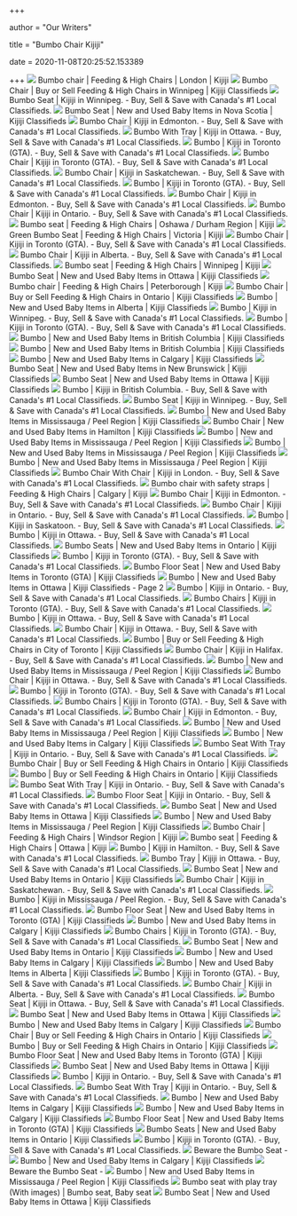 +++
        
author = "Our Writers"
        
title = "Bumbo Chair Kijiji"
        
date = 2020-11-08T20:25:52.153389
        
+++
[ ![](https://i.ebayimg.com/00/s/MTYwMFgxMjAw/z/uhIAAOSwV2Nfp3He/$_27.JPG)](https://i.ebayimg.com/00/s/MTYwMFgxMjAw/z/uhIAAOSwV2Nfp3He/$_27.JPG) Bumbo chair | Feeding & High Chairs | London | Kijiji
[ ![](https://i.ebayimg.com/00/s/ODAwWDYwMA==/z/ZYIAAOSwB2xdhCr2/$_35.PNG)](https://i.ebayimg.com/00/s/ODAwWDYwMA==/z/ZYIAAOSwB2xdhCr2/$_35.PNG) Bumbo Chair | Buy or Sell Feeding & High Chairs in Winnipeg | Kijiji  Classifieds
[ ![](https://i.ebayimg.com/00/s/NjAwWDgwMA==/z/nFgAAOSw~Shclk9R/$_35.JPG)](https://i.ebayimg.com/00/s/NjAwWDgwMA==/z/nFgAAOSw~Shclk9R/$_35.JPG) Bumbo Seat | Kijiji in Winnipeg. - Buy, Sell & Save with Canada's #1 Local  Classifieds.
[ ![](https://i.ebayimg.com/00/s/MTYwMFgxMjAx/z/bIoAAOSw9mtdlf9S/$_35.JPG)](https://i.ebayimg.com/00/s/MTYwMFgxMjAx/z/bIoAAOSw9mtdlf9S/$_35.JPG) Bumbo Seat | New and Used Baby Items in Nova Scotia | Kijiji Classifieds
[ ![](https://i.ebayimg.com/images/g/VooAAOSwPnJc6xGt/s-l200.jpg)](https://i.ebayimg.com/images/g/VooAAOSwPnJc6xGt/s-l200.jpg) Bumbo Chair | Kijiji in Edmonton. - Buy, Sell & Save with Canada's #1 Local  Classifieds.
[ ![](https://i.ebayimg.com/00/s/MTYwMFgxMjAx/z/n4wAAOSwbXpdlilE/$_35.JPG)](https://i.ebayimg.com/00/s/MTYwMFgxMjAx/z/n4wAAOSwbXpdlilE/$_35.JPG) Bumbo With Tray | Kijiji in Ottawa. - Buy, Sell & Save with Canada's #1  Local Classifieds.
[ ![](https://i.ebayimg.com/images/g/9LIAAOSwbWNfndJC/s-l200.jpg)](https://i.ebayimg.com/images/g/9LIAAOSwbWNfndJC/s-l200.jpg) Bumbo | Kijiji in Toronto (GTA). - Buy, Sell & Save with Canada's #1 Local  Classifieds.
[ ![](https://i.ebayimg.com/00/s/ODAwWDYwMA==/z/Lc4AAOSwNc5dmzWC/$_35.PNG)](https://i.ebayimg.com/00/s/ODAwWDYwMA==/z/Lc4AAOSwNc5dmzWC/$_35.PNG) Bumbo Chair | Kijiji in Toronto (GTA). - Buy, Sell & Save with Canada's #1  Local Classifieds.
[ ![](https://i.ebayimg.com/00/s/MTYwMFgxMjAw/z/YpAAAOSwFFVdo7ty/$_35.JPG)](https://i.ebayimg.com/00/s/MTYwMFgxMjAw/z/YpAAAOSwFFVdo7ty/$_35.JPG) Bumbo Chair | Kijiji in Saskatchewan. - Buy, Sell & Save with Canada's #1  Local Classifieds.
[ ![](https://i.ebayimg.com/images/g/9z4AAOSw1K5fV6GH/s-l200.jpg)](https://i.ebayimg.com/images/g/9z4AAOSw1K5fV6GH/s-l200.jpg) Bumbo | Kijiji in Toronto (GTA). - Buy, Sell & Save with Canada's #1 Local  Classifieds.
[ ![](https://i.ebayimg.com/images/g/lSMAAOSwyahfi2iz/s-l200.jpg)](https://i.ebayimg.com/images/g/lSMAAOSwyahfi2iz/s-l200.jpg) Bumbo Chair | Kijiji in Edmonton. - Buy, Sell & Save with Canada's #1 Local  Classifieds.
[ ![](https://i.ebayimg.com/images/g/smkAAOSwqBFfk62p/s-l200.jpg)](https://i.ebayimg.com/images/g/smkAAOSwqBFfk62p/s-l200.jpg) Bumbo Chair | Kijiji in Ontario. - Buy, Sell & Save with Canada's #1 Local  Classifieds.
[ ![](https://i.ebayimg.com/00/s/MTYwMFgxMjAw/z/NhcAAOSwokBfa7zb/$_27.JPG)](https://i.ebayimg.com/00/s/MTYwMFgxMjAw/z/NhcAAOSwokBfa7zb/$_27.JPG) Bumbo seat | Feeding & High Chairs | Oshawa / Durham Region | Kijiji
[ ![](https://i.ebayimg.com/00/s/ODAwWDYwMA==/z/tHUAAOSw-nRfWn8T/$_27.JPG)](https://i.ebayimg.com/00/s/ODAwWDYwMA==/z/tHUAAOSw-nRfWn8T/$_27.JPG) Green Bumbo Seat | Feeding & High Chairs | Victoria | Kijiji
[ ![](https://i.ebayimg.com/00/s/NjAwWDgwMA==/z/cMoAAOSwoQdd4nY8/$_35.PNG)](https://i.ebayimg.com/00/s/NjAwWDgwMA==/z/cMoAAOSwoQdd4nY8/$_35.PNG) Bumbo Chair | Kijiji in Toronto (GTA). - Buy, Sell & Save with Canada's #1  Local Classifieds.
[ ![](https://i.ebayimg.com/images/g/mBwAAOSwb19fdQZN/s-l200.jpg)](https://i.ebayimg.com/images/g/mBwAAOSwb19fdQZN/s-l200.jpg) Bumbo Chair | Kijiji in Alberta. - Buy, Sell & Save with Canada's #1 Local  Classifieds.
[ ![](https://i.ebayimg.com/00/s/NjAwWDgwMA==/z/7A8AAOSwraNfm5K~/$_27.JPG)](https://i.ebayimg.com/00/s/NjAwWDgwMA==/z/7A8AAOSwraNfm5K~/$_27.JPG) Bumbo seat | Feeding & High Chairs | Winnipeg | Kijiji
[ ![](https://i.ebayimg.com/images/g/lzsAAOSwvAJfWoPa/s-l200.jpg)](https://i.ebayimg.com/images/g/lzsAAOSwvAJfWoPa/s-l200.jpg) Bumbo Seat | New and Used Baby Items in Ottawa | Kijiji Classifieds
[ ![](https://i.ebayimg.com/00/s/MTYwMFgxMjAw/z/uMYAAOSwbVVfoG0F/$_27.JPG)](https://i.ebayimg.com/00/s/MTYwMFgxMjAw/z/uMYAAOSwbVVfoG0F/$_27.JPG) Bumbo chair | Feeding & High Chairs | Peterborough | Kijiji
[ ![](https://i.ebayimg.com/images/g/W8MAAOSw2IxfVvEk/s-l200.jpg)](https://i.ebayimg.com/images/g/W8MAAOSw2IxfVvEk/s-l200.jpg) Bumbo Chair | Buy or Sell Feeding & High Chairs in Ontario | Kijiji  Classifieds
[ ![](https://i.ebayimg.com/images/g/r~gAAOSwLTZfXDkU/s-l200.jpg)](https://i.ebayimg.com/images/g/r~gAAOSwLTZfXDkU/s-l200.jpg) Bumbo | New and Used Baby Items in Alberta | Kijiji Classifieds
[ ![](https://i.ebayimg.com/images/g/knoAAOSwjy1fTR7G/s-l200.jpg)](https://i.ebayimg.com/images/g/knoAAOSwjy1fTR7G/s-l200.jpg) Bumbo | Kijiji in Winnipeg. - Buy, Sell & Save with Canada's #1 Local  Classifieds.
[ ![](https://i.ebayimg.com/images/g/MmcAAOSwxF5fmM4S/s-l200.jpg)](https://i.ebayimg.com/images/g/MmcAAOSwxF5fmM4S/s-l200.jpg) Bumbo | Kijiji in Toronto (GTA). - Buy, Sell & Save with Canada's #1 Local  Classifieds.
[ ![](https://i.ebayimg.com/images/g/hrMAAOSwSNpfg2HM/s-l200.jpg)](https://i.ebayimg.com/images/g/hrMAAOSwSNpfg2HM/s-l200.jpg) Bumbo | New and Used Baby Items in British Columbia | Kijiji Classifieds
[ ![](https://i.ebayimg.com/images/g/SnUAAOSwgZJfZ3KX/s-l200.jpg)](https://i.ebayimg.com/images/g/SnUAAOSwgZJfZ3KX/s-l200.jpg) Bumbo | New and Used Baby Items in British Columbia | Kijiji Classifieds
[ ![](https://i.ebayimg.com/images/g/bsIAAOSw5ulflKQg/s-l200.jpg)](https://i.ebayimg.com/images/g/bsIAAOSw5ulflKQg/s-l200.jpg) Bumbo | New and Used Baby Items in Calgary | Kijiji Classifieds
[ ![](https://i.ebayimg.com/00/s/MTIwMFgxNjAw/z/8dEAAOSwkNReJwPt/$_35.JPG)](https://i.ebayimg.com/00/s/MTIwMFgxNjAw/z/8dEAAOSwkNReJwPt/$_35.JPG) Bumbo Seat | New and Used Baby Items in New Brunswick | Kijiji Classifieds
[ ![](https://i.ebayimg.com/images/g/kKkAAOSwNU9ffxmg/s-l200.jpg)](https://i.ebayimg.com/images/g/kKkAAOSwNU9ffxmg/s-l200.jpg) Bumbo Seat | New and Used Baby Items in Ottawa | Kijiji Classifieds
[ ![](https://i.ebayimg.com/00/s/ODAwWDYwMA==/z/82gAAOSwLJdeJj-q/$_35.PNG)](https://i.ebayimg.com/00/s/ODAwWDYwMA==/z/82gAAOSwLJdeJj-q/$_35.PNG) Bumbo | Kijiji in British Columbia. - Buy, Sell & Save with Canada's #1  Local Classifieds.
[ ![](https://i.ebayimg.com/00/s/NjQwWDQ4MA==/z/tzgAAOSwl2dd0Z8Y/$_35.JPG)](https://i.ebayimg.com/00/s/NjQwWDQ4MA==/z/tzgAAOSwl2dd0Z8Y/$_35.JPG) Bumbo Seat | Kijiji in Winnipeg. - Buy, Sell & Save with Canada's #1 Local  Classifieds.
[ ![](https://i.ebayimg.com/images/g/dtYAAOSwa5ZfY6xs/s-l200.jpg)](https://i.ebayimg.com/images/g/dtYAAOSwa5ZfY6xs/s-l200.jpg) Bumbo | New and Used Baby Items in Mississauga / Peel Region | Kijiji  Classifieds
[ ![](https://i.ebayimg.com/00/s/MTYwMFgxMjAx/z/yX4AAOSwrRZdkhPl/$_35.JPG)](https://i.ebayimg.com/00/s/MTYwMFgxMjAx/z/yX4AAOSwrRZdkhPl/$_35.JPG) Bumbo Chair | New and Used Baby Items in Hamilton | Kijiji Classifieds
[ ![](https://i.ebayimg.com/images/g/FOoAAOSw~zde4EU4/s-l200.jpg)](https://i.ebayimg.com/images/g/FOoAAOSw~zde4EU4/s-l200.jpg) Bumbo | New and Used Baby Items in Mississauga / Peel Region | Kijiji  Classifieds
[ ![](https://i.ebayimg.com/images/g/0HAAAOSw-RJfXZmc/s-l200.jpg)](https://i.ebayimg.com/images/g/0HAAAOSw-RJfXZmc/s-l200.jpg) Bumbo | New and Used Baby Items in Mississauga / Peel Region | Kijiji  Classifieds
[ ![](https://i.ebayimg.com/images/g/afgAAOSwkdpflacq/s-l200.jpg)](https://i.ebayimg.com/images/g/afgAAOSwkdpflacq/s-l200.jpg) Bumbo | New and Used Baby Items in Mississauga / Peel Region | Kijiji  Classifieds
[ ![](https://i.ebayimg.com/00/s/NjAwWDgwMA==/z/4mMAAOSwElpePdOZ/$_35.JPG)](https://i.ebayimg.com/00/s/NjAwWDgwMA==/z/4mMAAOSwElpePdOZ/$_35.JPG) Bumbo Chair With Chair | Kijiji in London. - Buy, Sell & Save with Canada's  #1 Local Classifieds.
[ ![](https://i.ebayimg.com/00/s/MTYwMFgxMjAw/z/4IEAAOSwX2pfpdCQ/$_27.JPG)](https://i.ebayimg.com/00/s/MTYwMFgxMjAw/z/4IEAAOSwX2pfpdCQ/$_27.JPG) Bumbo chair with safety straps | Feeding & High Chairs | Calgary | Kijiji
[ ![](https://i.ebayimg.com/images/g/52cAAOSwX~Bfim7T/s-l200.jpg)](https://i.ebayimg.com/images/g/52cAAOSwX~Bfim7T/s-l200.jpg) Bumbo Chair | Kijiji in Edmonton. - Buy, Sell & Save with Canada's #1 Local  Classifieds.
[ ![](https://i.ebayimg.com/images/g/w38AAOSwWbBfji2v/s-l200.jpg)](https://i.ebayimg.com/images/g/w38AAOSwWbBfji2v/s-l200.jpg) Bumbo Chair | Kijiji in Ontario. - Buy, Sell & Save with Canada's #1 Local  Classifieds.
[ ![](https://i.ebayimg.com/images/g/ptAAAOSwwoRflaaI/s-l200.jpg)](https://i.ebayimg.com/images/g/ptAAAOSwwoRflaaI/s-l200.jpg) Bumbo | Kijiji in Saskatoon. - Buy, Sell & Save with Canada's #1 Local  Classifieds.
[ ![](https://i.ebayimg.com/images/g/~7oAAOSw6rFfe9lb/s-l200.jpg)](https://i.ebayimg.com/images/g/~7oAAOSw6rFfe9lb/s-l200.jpg) Bumbo | Kijiji in Ottawa. - Buy, Sell & Save with Canada's #1 Local  Classifieds.
[ ![](https://i.ebayimg.com/images/g/oboAAOSwbC9fjLDQ/s-l200.jpg)](https://i.ebayimg.com/images/g/oboAAOSwbC9fjLDQ/s-l200.jpg) Bumbo Seats | New and Used Baby Items in Ontario | Kijiji Classifieds
[ ![](https://i.ebayimg.com/images/g/ONMAAOSwRJZdTrsq/s-l200.jpg)](https://i.ebayimg.com/images/g/ONMAAOSwRJZdTrsq/s-l200.jpg) Bumbo | Kijiji in Toronto (GTA). - Buy, Sell & Save with Canada's #1 Local  Classifieds.
[ ![](https://i.ebayimg.com/images/g/SdQAAOSwGPhfi6go/s-l200.jpg)](https://i.ebayimg.com/images/g/SdQAAOSwGPhfi6go/s-l200.jpg) Bumbo Floor Seat | New and Used Baby Items in Toronto (GTA) | Kijiji  Classifieds
[ ![](https://i.ebayimg.com/00/s/MTYwMFgxNTg5/z/mFoAAOSwj61crNr8/$_35.JPG)](https://i.ebayimg.com/00/s/MTYwMFgxNTg5/z/mFoAAOSwj61crNr8/$_35.JPG) Bumbo | New and Used Baby Items in Ottawa | Kijiji Classifieds - Page 2
[ ![](https://i.ebayimg.com/images/g/J2AAAOSwsvtfExW0/s-l200.jpg)](https://i.ebayimg.com/images/g/J2AAAOSwsvtfExW0/s-l200.jpg) Bumbo | Kijiji in Ontario. - Buy, Sell & Save with Canada's #1 Local  Classifieds.
[ ![](https://i.ebayimg.com/00/s/ODAwWDYwMA==/z/T3cAAOSwMmJd3X82/$_35.JPG)](https://i.ebayimg.com/00/s/ODAwWDYwMA==/z/T3cAAOSwMmJd3X82/$_35.JPG) Bumbo Chairs | Kijiji in Toronto (GTA). - Buy, Sell & Save with Canada's #1  Local Classifieds.
[ ![](https://i.ebayimg.com/images/g/2DsAAOSw7Q1fmati/s-l200.jpg)](https://i.ebayimg.com/images/g/2DsAAOSw7Q1fmati/s-l200.jpg) Bumbo | Kijiji in Ottawa. - Buy, Sell & Save with Canada's #1 Local  Classifieds.
[ ![](https://i.ebayimg.com/images/g/5GsAAOSwsQBfJGrb/s-l200.jpg)](https://i.ebayimg.com/images/g/5GsAAOSwsQBfJGrb/s-l200.jpg) Bumbo Chair | Kijiji in Ottawa. - Buy, Sell & Save with Canada's #1 Local  Classifieds.
[ ![](https://i.ebayimg.com/00/s/NjAwWDgwMA==/z/LOwAAOSwknpdlfhS/$_35.JPG)](https://i.ebayimg.com/00/s/NjAwWDgwMA==/z/LOwAAOSwknpdlfhS/$_35.JPG) Bumbo | Buy or Sell Feeding & High Chairs in City of Toronto | Kijiji  Classifieds
[ ![](https://i.ebayimg.com/00/s/MTYwMFgxMjAw/z/V-gAAOSwfZxeRLUC/$_35.JPG)](https://i.ebayimg.com/00/s/MTYwMFgxMjAw/z/V-gAAOSwfZxeRLUC/$_35.JPG) Bumbo Chair | Kijiji in Halifax. - Buy, Sell & Save with Canada's #1 Local  Classifieds.
[ ![](https://i.ebayimg.com/images/g/un8AAOSwzAtfOslg/s-l200.jpg)](https://i.ebayimg.com/images/g/un8AAOSwzAtfOslg/s-l200.jpg) Bumbo | New and Used Baby Items in Mississauga / Peel Region | Kijiji  Classifieds
[ ![](https://i.ebayimg.com/images/g/6X0AAOSwk7hfMR98/s-l200.jpg)](https://i.ebayimg.com/images/g/6X0AAOSwk7hfMR98/s-l200.jpg) Bumbo Chair | Kijiji in Ottawa. - Buy, Sell & Save with Canada's #1 Local  Classifieds.
[ ![](https://i.ebayimg.com/images/g/9JoAAOSw0otfTuMy/s-l200.jpg)](https://i.ebayimg.com/images/g/9JoAAOSw0otfTuMy/s-l200.jpg) Bumbo | Kijiji in Toronto (GTA). - Buy, Sell & Save with Canada's #1 Local  Classifieds.
[ ![](https://i.ebayimg.com/00/s/ODAwWDYwMA==/z/0MIAAOSwCOJd3HsS/$_35.JPG)](https://i.ebayimg.com/00/s/ODAwWDYwMA==/z/0MIAAOSwCOJd3HsS/$_35.JPG) Bumbo Chairs | Kijiji in Toronto (GTA). - Buy, Sell & Save with Canada's #1  Local Classifieds.
[ ![](https://i.ebayimg.com/images/g/YioAAOSw5l9fiySt/s-l200.jpg)](https://i.ebayimg.com/images/g/YioAAOSw5l9fiySt/s-l200.jpg) Bumbo Chair | Kijiji in Edmonton. - Buy, Sell & Save with Canada's #1 Local  Classifieds.
[ ![](https://i.ebayimg.com/images/g/hXcAAOSwTuxflEAs/s-l200.jpg)](https://i.ebayimg.com/images/g/hXcAAOSwTuxflEAs/s-l200.jpg) Bumbo | New and Used Baby Items in Mississauga / Peel Region | Kijiji  Classifieds
[ ![](https://i.ebayimg.com/images/g/Fw0AAOSwcUBfjIRH/s-l200.jpg)](https://i.ebayimg.com/images/g/Fw0AAOSwcUBfjIRH/s-l200.jpg) Bumbo | New and Used Baby Items in Calgary | Kijiji Classifieds
[ ![](https://i.ebayimg.com/images/g/GJEAAOSwIU1ffLGi/s-l200.jpg)](https://i.ebayimg.com/images/g/GJEAAOSwIU1ffLGi/s-l200.jpg) Bumbo Seat With Tray | Kijiji in Ontario. - Buy, Sell & Save with Canada's  #1 Local Classifieds.
[ ![](https://i.ebayimg.com/images/g/iAsAAOSwiA5fmEKu/s-l200.jpg)](https://i.ebayimg.com/images/g/iAsAAOSwiA5fmEKu/s-l200.jpg) Bumbo Chair | Buy or Sell Feeding & High Chairs in Ontario | Kijiji  Classifieds
[ ![](https://i.ebayimg.com/images/g/7~0AAOSwyKNfm3kE/s-l200.jpg)](https://i.ebayimg.com/images/g/7~0AAOSwyKNfm3kE/s-l200.jpg) Bumbo | Buy or Sell Feeding & High Chairs in Ontario | Kijiji Classifieds
[ ![](https://i.ebayimg.com/images/g/7e0AAOSwI99fk03A/s-l200.jpg)](https://i.ebayimg.com/images/g/7e0AAOSwI99fk03A/s-l200.jpg) Bumbo Seat With Tray | Kijiji in Ontario. - Buy, Sell & Save with Canada's  #1 Local Classifieds.
[ ![](https://i.ebayimg.com/00/s/MTYwMFgxMjAw/z/rTkAAOSwKCheMYr7/$_35.JPG)](https://i.ebayimg.com/00/s/MTYwMFgxMjAw/z/rTkAAOSwKCheMYr7/$_35.JPG) Bumbo Floor Seat | Kijiji in Ontario. - Buy, Sell & Save with Canada's #1  Local Classifieds.
[ ![](https://i.ebayimg.com/images/g/Z70AAOSweGVfXQMZ/s-l200.jpg)](https://i.ebayimg.com/images/g/Z70AAOSweGVfXQMZ/s-l200.jpg) Bumbo Seat | New and Used Baby Items in Ottawa | Kijiji Classifieds
[ ![](https://i.ebayimg.com/images/g/ZDcAAOSw7j5fX7Y0/s-l200.jpg)](https://i.ebayimg.com/images/g/ZDcAAOSw7j5fX7Y0/s-l200.jpg) Bumbo | New and Used Baby Items in Mississauga / Peel Region | Kijiji  Classifieds
[ ![](https://i.ebayimg.com/00/s/MzU1WDM1OA==/z/C1UAAOSwaB9fpSwg/$_20.JPG)](https://i.ebayimg.com/00/s/MzU1WDM1OA==/z/C1UAAOSwaB9fpSwg/$_20.JPG) Bumbo Chair | Feeding & High Chairs | Windsor Region | Kijiji
[ ![](https://i.ebayimg.com/00/s/ODAwWDYwMA==/z/WSMAAOSwX-Bfoh5D/$_27.JPG)](https://i.ebayimg.com/00/s/ODAwWDYwMA==/z/WSMAAOSwX-Bfoh5D/$_27.JPG) Bumbo seat | Feeding & High Chairs | Ottawa | Kijiji
[ ![](https://i.ebayimg.com/images/g/6hMAAOSwdjZfjFDx/s-l200.jpg)](https://i.ebayimg.com/images/g/6hMAAOSwdjZfjFDx/s-l200.jpg) Bumbo | Kijiji in Hamilton. - Buy, Sell & Save with Canada's #1 Local  Classifieds.
[ ![](https://i.ebayimg.com/00/s/MTIwMFgxNjAw/z/naYAAOSwdL9diB3V/$_35.JPG)](https://i.ebayimg.com/00/s/MTIwMFgxNjAw/z/naYAAOSwdL9diB3V/$_35.JPG) Bumbo Tray | Kijiji in Ottawa. - Buy, Sell & Save with Canada's #1 Local  Classifieds.
[ ![](https://i.ebayimg.com/images/g/lMoAAOSwW5dfU8-r/s-l200.jpg)](https://i.ebayimg.com/images/g/lMoAAOSwW5dfU8-r/s-l200.jpg) Bumbo Seat | New and Used Baby Items in Ontario | Kijiji Classifieds
[ ![](https://i.ebayimg.com/00/s/ODAwWDU5OA==/z/ynwAAOSwgFleOZNp/$_35.PNG)](https://i.ebayimg.com/00/s/ODAwWDU5OA==/z/ynwAAOSwgFleOZNp/$_35.PNG) Bumbo Chair | Kijiji in Saskatchewan. - Buy, Sell & Save with Canada's #1  Local Classifieds.
[ ![](https://i.ebayimg.com/00/s/MTYwMFgxMjAw/z/q7EAAOSwFWNeG4n2/$_35.JPG)](https://i.ebayimg.com/00/s/MTYwMFgxMjAw/z/q7EAAOSwFWNeG4n2/$_35.JPG) Bumbo | Kijiji in Mississauga / Peel Region. - Buy, Sell & Save with  Canada's #1 Local Classifieds.
[ ![](https://i.ebayimg.com/images/g/20oAAOSwnXde3nYm/s-l200.jpg)](https://i.ebayimg.com/images/g/20oAAOSwnXde3nYm/s-l200.jpg) Bumbo Floor Seat | New and Used Baby Items in Toronto (GTA) | Kijiji  Classifieds
[ ![](https://i.ebayimg.com/images/g/NmMAAOSwvKZfo4A4/s-l200.jpg)](https://i.ebayimg.com/images/g/NmMAAOSwvKZfo4A4/s-l200.jpg) Bumbo | New and Used Baby Items in Calgary | Kijiji Classifieds
[ ![](https://i.ebayimg.com/00/s/Njg3WDY4Nw==/z/njMAAOSwzCZd3fSs/$_35.JPG)](https://i.ebayimg.com/00/s/Njg3WDY4Nw==/z/njMAAOSwzCZd3fSs/$_35.JPG) Bumbo Chairs | Kijiji in Toronto (GTA). - Buy, Sell & Save with Canada's #1  Local Classifieds.
[ ![](https://i.ebayimg.com/images/g/CS4AAOSw7EFfT-eU/s-l200.jpg)](https://i.ebayimg.com/images/g/CS4AAOSw7EFfT-eU/s-l200.jpg) Bumbo Seat | New and Used Baby Items in Ontario | Kijiji Classifieds
[ ![](https://i.ebayimg.com/images/g/W0YAAOSwwgRfhfmr/s-l200.jpg)](https://i.ebayimg.com/images/g/W0YAAOSwwgRfhfmr/s-l200.jpg) Bumbo | New and Used Baby Items in Calgary | Kijiji Classifieds
[ ![](https://i.ebayimg.com/images/g/aKoAAOSwIMJfmKBj/s-l200.jpg)](https://i.ebayimg.com/images/g/aKoAAOSwIMJfmKBj/s-l200.jpg) Bumbo | New and Used Baby Items in Alberta | Kijiji Classifieds
[ ![](https://i.ebayimg.com/images/g/jQYAAOSw4VJfVZv8/s-l200.jpg)](https://i.ebayimg.com/images/g/jQYAAOSw4VJfVZv8/s-l200.jpg) Bumbo | Kijiji in Toronto (GTA). - Buy, Sell & Save with Canada's #1 Local  Classifieds.
[ ![](https://i.ebayimg.com/images/g/5-EAAOSwOqhfdUdD/s-l200.jpg)](https://i.ebayimg.com/images/g/5-EAAOSwOqhfdUdD/s-l200.jpg) Bumbo Chair | Kijiji in Alberta. - Buy, Sell & Save with Canada's #1 Local  Classifieds.
[ ![](https://i.ebayimg.com/images/g/jkcAAOSw5IFbL729/s-l200.jpg)](https://i.ebayimg.com/images/g/jkcAAOSw5IFbL729/s-l200.jpg) Bumbo Seat | Kijiji in Ottawa. - Buy, Sell & Save with Canada's #1 Local  Classifieds.
[ ![](https://i.ebayimg.com/images/g/LmcAAOSwNU9fRtZ1/s-l200.jpg)](https://i.ebayimg.com/images/g/LmcAAOSwNU9fRtZ1/s-l200.jpg) Bumbo Seat | New and Used Baby Items in Ottawa | Kijiji Classifieds
[ ![](https://i.ebayimg.com/images/g/Sk0AAOSwmQxfghcm/s-l200.jpg)](https://i.ebayimg.com/images/g/Sk0AAOSwmQxfghcm/s-l200.jpg) Bumbo | New and Used Baby Items in Calgary | Kijiji Classifieds
[ ![](https://i.ebayimg.com/images/g/2W0AAOSwfR5fmGVC/s-l200.jpg)](https://i.ebayimg.com/images/g/2W0AAOSwfR5fmGVC/s-l200.jpg) Bumbo Chair | Buy or Sell Feeding & High Chairs in Ontario | Kijiji  Classifieds
[ ![](https://i.ebayimg.com/images/g/4Q4AAOSwoUBfnuzu/s-l200.jpg)](https://i.ebayimg.com/images/g/4Q4AAOSwoUBfnuzu/s-l200.jpg) Bumbo | Buy or Sell Feeding & High Chairs in Ontario | Kijiji Classifieds
[ ![](https://i.ebayimg.com/images/g/ClEAAOSwNkhfhfpt/s-l200.jpg)](https://i.ebayimg.com/images/g/ClEAAOSwNkhfhfpt/s-l200.jpg) Bumbo Floor Seat | New and Used Baby Items in Toronto (GTA) | Kijiji  Classifieds
[ ![](https://i.ebayimg.com/images/g/t-0AAOSwcH5e4VTc/s-l200.jpg)](https://i.ebayimg.com/images/g/t-0AAOSwcH5e4VTc/s-l200.jpg) Bumbo Seat | New and Used Baby Items in Ottawa | Kijiji Classifieds
[ ![](https://i.ebayimg.com/images/g/HnIAAOSwXwBfpYdP/s-l200.jpg)](https://i.ebayimg.com/images/g/HnIAAOSwXwBfpYdP/s-l200.jpg) Bumbo | Kijiji in Ontario. - Buy, Sell & Save with Canada's #1 Local  Classifieds.
[ ![](https://i.ebayimg.com/images/g/2gQAAOSwjfBfjhis/s-l200.jpg)](https://i.ebayimg.com/images/g/2gQAAOSwjfBfjhis/s-l200.jpg) Bumbo Seat With Tray | Kijiji in Ontario. - Buy, Sell & Save with Canada's  #1 Local Classifieds.
[ ![](https://i.ebayimg.com/images/g/eHcAAOSwgoVff3wx/s-l200.jpg)](https://i.ebayimg.com/images/g/eHcAAOSwgoVff3wx/s-l200.jpg) Bumbo | New and Used Baby Items in Calgary | Kijiji Classifieds
[ ![](https://i.ebayimg.com/images/g/SeMAAOSwOA5flc1l/s-l200.jpg)](https://i.ebayimg.com/images/g/SeMAAOSwOA5flc1l/s-l200.jpg) Bumbo | New and Used Baby Items in Calgary | Kijiji Classifieds
[ ![](https://i.ebayimg.com/images/g/1QwAAOSwJJFfgj6I/s-l200.jpg)](https://i.ebayimg.com/images/g/1QwAAOSwJJFfgj6I/s-l200.jpg) Bumbo Floor Seat | New and Used Baby Items in Toronto (GTA) | Kijiji  Classifieds
[ ![](https://i.ebayimg.com/images/g/n1gAAOSwYzBff6An/s-l200.jpg)](https://i.ebayimg.com/images/g/n1gAAOSwYzBff6An/s-l200.jpg) Bumbo Seats | New and Used Baby Items in Ontario | Kijiji Classifieds
[ ![](https://i.ebayimg.com/images/g/kPYAAOSwlAdfnxKO/s-l200.jpg)](https://i.ebayimg.com/images/g/kPYAAOSwlAdfnxKO/s-l200.jpg) Bumbo | Kijiji in Toronto (GTA). - Buy, Sell & Save with Canada's #1 Local  Classifieds.
[ ![](http://mamaot.com/wp-content/uploads/2013/07/bumbo-with-text.jpg)](http://mamaot.com/wp-content/uploads/2013/07/bumbo-with-text.jpg) Beware the Bumbo Seat -
[ ![](https://i.ebayimg.com/images/g/DjEAAOSw-Jlfjbs8/s-l200.jpg)](https://i.ebayimg.com/images/g/DjEAAOSw-Jlfjbs8/s-l200.jpg) Bumbo | New and Used Baby Items in Calgary | Kijiji Classifieds
[ ![](http://farm3.staticflickr.com/2514/3982613092_95ed6c189b.jpg)](http://farm3.staticflickr.com/2514/3982613092_95ed6c189b.jpg) Beware the Bumbo Seat -
[ ![](https://i.ebayimg.com/images/g/M38AAOSwDIZfRRj-/s-l200.jpg)](https://i.ebayimg.com/images/g/M38AAOSwDIZfRRj-/s-l200.jpg) Bumbo | New and Used Baby Items in Mississauga / Peel Region | Kijiji  Classifieds
[ ![](https://i.pinimg.com/originals/3b/a8/a1/3ba8a184e2ebc79c1807f63358ae5377.jpg)](https://i.pinimg.com/originals/3b/a8/a1/3ba8a184e2ebc79c1807f63358ae5377.jpg) Bumbo seat with play tray (With images) | Bumbo seat, Baby seat
[ ![](https://i.ebayimg.com/images/g/K8kAAOSwSPFfU4Pa/s-l200.jpg)](https://i.ebayimg.com/images/g/K8kAAOSwSPFfU4Pa/s-l200.jpg) Bumbo Seat | New and Used Baby Items in Ottawa | Kijiji Classifieds
